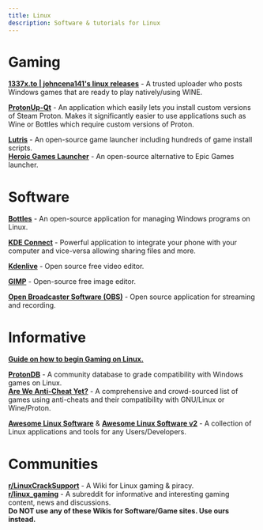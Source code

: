 ```yaml
---
title: Linux
description: Software & tutorials for Linux
---
```

# Gaming 

[**1337x.to | johncena141's linux releases**](https://1337x.to/user/johncena141/) - A trusted uploader who posts Windows games that are ready to play natively/using WINE.

[**ProtonUp-Qt**](https://davidotek.github.io/protonup-qt/) - An application which easily lets you install custom versions of Steam Proton. Makes it significantly easier to use applications such as Wine or Bottles which require custom versions of Proton.

[**Lutris**](https://lutris.net/) - An open-source game launcher including hundreds of game install scripts.  
[**Heroic Games Launcher**](https://heroicgameslauncher.com/) - An open-source alternative to Epic Games launcher.

# Software 

[**Bottles**](https://usebottles.com/) - An open-source application for managing Windows programs on Linux.

[**KDE Connect**](https://kdeconnect.kde.org/) - Powerful application to integrate your phone with your computer and vice-versa allowing sharing files and more.

[**Kdenlive**](https://kdenlive.org/en/) - Open source free video editor.

[**GIMP**](https://www.gimp.org/) - Open-source free image editor.

[**Open Broadcaster Software (OBS)**](https://obsproject.com/) - Open source application for streaming and recording.

# Informative

[**Guide on how to begin Gaming on Linux.**](https://www.reddit.com/r/LinuxCrackSupport/wiki/index/steamdeck/)  

[**ProtonDB**](https://www.protondb.com/) - A community database to grade compatibility with Windows games on Linux.  
[**Are We Anti-Cheat Yet?**](https://areweanticheatyet.com/) - A comprehensive and crowd-sourced list of games using anti-cheats and their compatibility with GNU/Linux or Wine/Proton.

[**Awesome Linux Software**](https://luong-komorebi.github.io/Awesome-Linux-Software) & [**Awesome Linux Software v2**](https://www.fossmint.com/awesome-linux-software) - A collection of Linux applications and tools for any Users/Developers.

# Communities 

[**r/LinuxCrackSupport**](https://www.reddit.com/r/LinuxCrackSupport/wiki/index) - A Wiki for Linux gaming & piracy.  
[**r/linux_gaming**](https://www.reddit.com/r/linux_gaming/) - A subreddit for informative and interesting gaming content, news and discussions.  
**Do __NOT__ use any of these Wikis for Software/Game sites. Use ours instead.**

